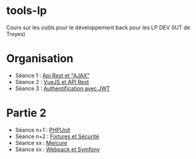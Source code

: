 # tools-lp
Cours sur les outils pour le développement back pour les LP DEV (IUT de Troyes)

# Organisation

* Séance 1 : [Api Rest et "AJAX"](api.md)
* Séance 2 : [VueJS et API Rest](vuejs.md)
* Séance 3 : [Authentification avec JWT](vuejwt.md)


# Partie 2
* Séance n+1 : [PHPUnit](phpunit.md)
* Séance n+2 : [Fixtures et Sécurité](fixtures.md)
* Séance xx : [Mercure](mercure.md)
* Séance xx : [Webpack et Symfony](webpack.md)



